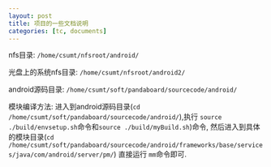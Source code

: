 ```yaml
---
layout: post
title: 项目的一些文档说明
categories: [tc, documents]
---
```


nfs目录: `/home/csumt/nfsroot/android/` 


光盘上的系统nfs目录: `/home/csumt/nfsroot/android2/`


android源码目录: `/home/csumt/soft/pandaboard/sourcecode/android/` 


模块编译方法: 进入到android源码目录(`cd /home/csumt/soft/pandaboard/sourcecode/android/`),执行 `source ./build/envsetup.sh`命令和`source ./build/myBuild.sh`)命令,
    然后进入到具体的模块目录(`cd /home/csumt/soft/pandaboard/sourcecode/android/frameworks/base/services/java/com/android/server/pm/`) 直接运行 `mm`命令即可.

